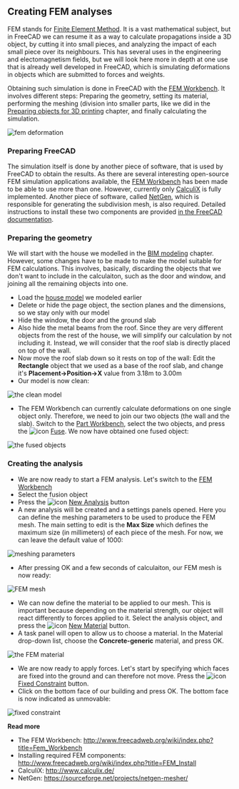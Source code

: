 ## Creating FEM analyses

FEM stands for [Finite Element Method](https://en.wikipedia.org/wiki/Finite_element_method). It is a vast mathematical subject, but in FreeCAD we can resume it as a way to calculate propagations inside a 3D object, by cutting it into small pieces, and analyzing the impact of each small piece over its neighbours. This has several uses in the engineering and electomagnetism fields, but we will look here more in depth at one use that is already well developed in FreeCAD, which is simulating deformations in objects which are submitted to forces and weights.

Obtaining such simulation is done in FreeCAD with the [FEM Workbench](http://www.freecadweb.org/wiki/index.php?title=Fem_Workbench). It involves different steps: Preparing the geometry, setting its material, performing the meshing (division into smaller parts, like we did in the [Preparing objects for 3D printing](preparing_models_for_3d_printing.md) chapter, and finally calculating the simulation.

![fem deformation](http://www.freecadweb.org/wiki/images/4/42/Exercise_fem_01.jpg)

### Preparing FreeCAD

The simulation itself is done by another piece of software, that is used by FreeCAD to obtain the results. As there are several interesting open-source FEM simulation applications available, the [FEM Workbench](http://www.freecadweb.org/wiki/index.php?title=Fem_Workbench) has been made to be able to use more than one. However, currently only [CalculiX](http://www.calculix.de/) is fully implemented. Another piece of software, called [NetGen](https://sourceforge.net/projects/netgen-mesher/), which is responsible for generating the subdivision mesh, is also required. Detailed instructions to install these two components are provided [in the FreeCAD documentation](http://www.freecadweb.org/wiki/index.php?title=FEM_Install).

### Preparing the geometry

We will start with the house we modelled in the [BIM modeling](bim_modeling.md) chapter. However, some changes have to be made to make the model suitable for FEM calculations. This involves, basically, discarding the objects that we don't want to include in the calculaiton, such as the door and window, and joining all the remaining objects into one.

* Load the [house model](https://github.com/yorikvanhavre/FreeCAD-manual/blob/master/files/house.FCStd) we modeled earlier
* Delete or hide the page object, the section planes and the dimensions, so we stay only with our model
* Hide the window, the door and the ground slab
* Also hide the metal beams from the roof. Since they are very different objects from the rest of the house, we will simplify our calculation by not including it. Instead, we will consider that the roof slab is directly placed on top of the wall.
* Now move the roof slab down so it rests on top of the wall: Edit the **Rectangle** object that we used as a base of the roof slab, and change it's **Placement->Position->X** value from 3.18m to 3.00m
* Our model is now clean:

![the clean model](http://www.freecadweb.org/wiki/images/6/65/Exercise_fem_02.jpg)

* The FEM Workbench can currently calculate deformations on one single object only. Therefore, we need to join our two objects (the wall and the slab). Switch to the [Part Workbench](http://www.freecadweb.org/wiki/index.php?title=Part_Module), select the two objects, and press the ![icon](http://www.freecadweb.org/wiki/images/thumb/c/c6/Part_Fuse.png/16px-Part_Fuse.png) [Fuse](http://www.freecadweb.org/wiki/index.php?title=Part_Fuse). We now have obtained one fused object:

![the fused objects](http://www.freecadweb.org/wiki/images/c/c6/Exercise_fem_03.jpg)

### Creating the analysis

* We are now ready to start a FEM analysis. Let's switch to the [FEM Workbench](http://www.freecadweb.org/wiki/index.php?title=Fem_Workbench)
* Select the fusion object
* Press the ![icon](http://www.freecadweb.org/wiki/images/thumb/5/57/FEM_Analysis.png/16px-FEM_Analysis.png) [New Analysis](http://www.freecadweb.org/wiki/index.php?title=FEM_Analysis) button
* A new analysis will be created and a settings panels opened. Here you can define the meshing parameters to be used to produce the FEM mesh. The main setting to edit is the **Max Size** which defines the maximum size (in millimeters) of each piece of the mesh. For now, we can leave the default value of 1000:

![meshing parameters](http://www.freecadweb.org/wiki/images/5/58/Exercise_fem_04.jpg)

* After pressing OK and a few seconds of calculaiton, our FEM mesh is now ready:

![FEM mesh](http://www.freecadweb.org/wiki/images/e/e2/Exercise_fem_05.jpg)

* We can now define the material to be applied to our mesh. This is important because depending on the material strength, our object will react differently to forces applied to it. Select the analysis object, and press the ![icon](http://www.freecadweb.org/wiki/images/thumb/1/1e/FEM_Material.png/16px-FEM_Material.png) [New Material](http://www.freecadweb.org/wiki/index.php?title=FEM_Material) button.
* A task panel will open to allow us to choose a material. In the Material drop-down list, choose the **Concrete-generic** material, and press OK.

![the FEM material](http://www.freecadweb.org/wiki/images/5/52/Exercise_fem_06.jpg)

* We are now ready to apply forces. Let's start by specifying which faces are fixed into the ground and can therefore not move. Press the ![icon](http://www.freecadweb.org/wiki/images/thumb/d/d3/FEM_FixedConstraint.png/16px-FEM_FixedConstraint.png) [Fixed Constraint](http://www.freecadweb.org/wiki/index.php?title=FEM_FixedConstraint) button.
* Click on the bottom face of our building and press OK. The bottom face is now indicated as unmovable:

![fixed constraint](http://www.freecadweb.org/wiki/images/a/a0/Exercise_fem_07.jpg)

**Read more**

* The FEM Workbench: http://www.freecadweb.org/wiki/index.php?title=Fem_Workbench
* Installing required FEM components: http://www.freecadweb.org/wiki/index.php?title=FEM_Install
* CalculiX: http://www.calculix.de/
* NetGen: https://sourceforge.net/projects/netgen-mesher/
